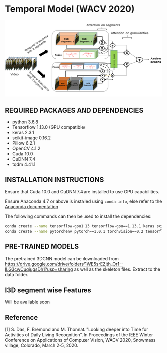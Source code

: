 # Temporal Model (WACV 2020)
![](image.png)
## REQUIRED PACKAGES AND DEPENDENCIES

* python 3.6.8
* Tensorflow 1.13.0 (GPU compatible)
* keras 2.3.1
* scikit-image 0.16.2
* Pillow 6.2.1
* OpenCV 4.1.2
* Cuda 10.0
* CuDNN 7.4
* tqdm 4.41.1

## INSTALLATION INSTRUCTIONS

Ensure that Cuda 10.0 and CuDNN 7.4 are installed to use GPU capabilities.

Ensure Anaconda 4.7 or above is installed using `conda info`, else refer to the [Anaconda documentation](https://docs.anaconda.com/anaconda/install/)

The following commands can then be used to install the dependencies:

```bash
conda create --name tensorflow-gpu1.13 tensorflow-gpu==1.13.1 keras scikit-image opencv
conda create --name pytorchenv pytorch==1.0.1 torchvision==0.2 tensorflow-gpu==1.13.1 keras scikit-image opencv "pillow<7" tqdm
```
## PRE-TRAINED MODELS

The pretrained 3DCNN model can be downloaded from https://drive.google.com/drive/folders/1WE5srEZjth_Or1--lLG3cwCuqjugsDh1?usp=sharing as well as the skeleton files. Extract to the data folder.

## I3D segment wise Features

Will be available soon


## Reference
<a id="1">[1]</a>
S. Das, F. Bremond and M. Thonnat. "Looking deeper into Time for Activities of Daily Living Recognition". In Proceedings of the IEEE Winter Conference on Applications of Computer Vision, WACV 2020, Snowmass village, Colorado, March 2-5, 2020.
